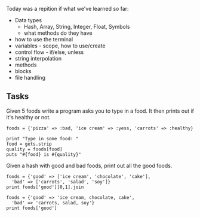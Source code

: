 Today was a repition if what we've learned so far:

* Data types
  * Hash, Array, String, Integer, Float, Symbols
  * what methods do they have
* how to use the terminal
* variables - scope, how to use/create
* control flow - if/else, unless
* string interpolation
* methods
* blocks
* file handling

## Tasks

Given 5 foods write a program asks you to type in a food. It then prints out if it's healthy or not.

    foods = {'pizza' => :bad, 'ice cream' => :yess, 'carrots' => :healthy}

    print "Type in some food: "
    food = gets.strip
    quality = foods[food]
    puts "#{food} is #{quality}"

Given a hash with good and bad foods, print out all the good foods.

    foods = {'good' => ['ice cream', 'chocolate', 'cake'],
      'bad' => ['carrots', 'salad', 'soy']}
    print foods['good'][0,1].join

    foods = {'good' => 'ice cream, chocolate, cake',
      'bad' => 'carrots, salad, soy'}
    print foods['good']

